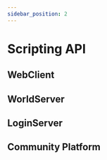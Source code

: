 ```yaml
---
sidebar_position: 2
---
```


# Scripting API

## WebClient

## WorldServer

## LoginServer

## Community Platform
